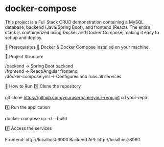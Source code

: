 # docker-compose
This project is a Full Stack CRUD demonstration containing a MySQL database, backend (Java/Spring Boot), and frontend (React). The entire stack is containerized using Docker and Docker Compose, making it easy to set up and deploy.

🔹 Prerequisites
📌 Docker & Docker Compose installed on your machine.

🔹 Project Structure

/backend      → Spring Boot backend  
/frontend     → React/Angular frontend  
/docker-compose.yml  → Configures and runs all services  

🔹 How to Run
1️⃣ Clone the repository

git clone https://github.com/yourusername/your-repo.git
cd your-repo

2️⃣ Run the application

docker-compose up -d --build

3️⃣  Access the services

Frontend: http://localhost:3000
Backend API: http://localhost:8080
